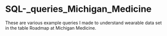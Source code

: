 # SQL-_queries_Michigan_Medicine
These are various example queries I made to understand wearable data set in the table Roadmap at Michigan Medicine. 
